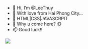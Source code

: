 - 👋 Hi, I’m @LeeThuy
- 👀 With love from Hai Phong City...
- 🌱 HTML|CSS|JAVASCRPIT
- 💞️ Why u come here? :D
- 📫 Good luck!!

<!---
LeeThuy/LeeThuy is a ✨ special ✨ repository because its `README.md` (this file) appears on your GitHub profile.
You can click the Preview link to take a look at your changes.
--->
<img src="https://toigingiuvedep.vn/wp-content/uploads/2022/01/anh-meo-cute.jpg">

